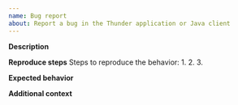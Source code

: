 ```yaml
---
name: Bug report
about: Report a bug in the Thunder application or Java client
---
```


**Description**
<!-- A clear and concise description of what the bug is. -->


**Reproduce steps**
Steps to reproduce the behavior:
1. 
2. 
3.

**Expected behavior**
<!-- A clear and concise description of what you expected to happen. -->


**Additional context**
<!-- Add any other context about the problem here. -->
